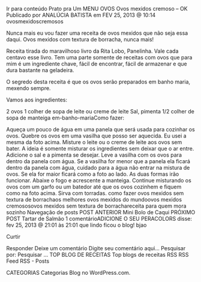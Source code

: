 Ir para conteúdo
Prato pra Um
MENU
OVOS
Ovos mexidos cremoso – OK
Publicado por ANALÚCIA BATISTA em FEV 25, 2013 @ 10:14
ovosmexidoscremosos

Nunca mais eu vou fazer uma receita de ovos mexidos que não seja essa daqui. Ovos mexidos com textura de borracha, nunca mais!

Receita tirada do maravilhoso livro da Rita Lobo, Panelinha. Vale cada centavo esse livro. Tem uma parte somente de receitas com ovos que para mim é um ingrediente chave, fácil de encontrar, fácil de armazenar e que dura bastante na geladeira.

O segredo desta receita é que os ovos serão preparados em banho maria, mexendo sempre.

Vamos aos ingredientes:

2 ovos
1 colher de sopa de leite ou creme de leite
Sal, pimenta
1/2 colher de sopa de manteiga
em-banho-mariaComo fazer:

Aqueça um pouco de água em uma panela que será usada para cozinhar os ovos.
Quebre os ovos em uma vasilha que posso ser aquecida. Eu usei a mesma da foto acima.
Misture o leite ou o creme de leite aos ovos sem bater. A ideia é somente misturar os ingredientes sem deixar que o ar entre. Adicione o sal e a pimenta se desejar.
Leve a vasilha com os ovos para dentro da panela com água. Se a vasilha for menor que a panela ela ficará dentro da panela com água, cuidado para  a água não entrar na mistura de ovos. Se ela for maior ficará como a foto ao lado. As duas formas irão funcionar.
Abaixe o fogo e acrescente a manteiga. Continue misturando os ovos com um garfo ou um batedor até que os ovos cozinhem e fiquem como na foto acima.
Sirva com torradas.
como fazer ovos mexidos sem textura de borrachaos melhores ovos mexidos do mundoovos mexidos cremososovos mexidos sem textura de borrachareceita para quem mora sozinho
Navegação de posts
POST ANTERIOR
Mini Bolo de Caqui
PRÓXIMO POST
Tartar de Salmão
1 comentárioADICIONE O SEU
PERACOLORS disse:
fev 25, 2013 @ 21:01 às 21:01
que lindo ficou o blog!
bjao

Curtir

Responder
Deixe um comentário
Digite seu comentário aqui...
Pesquisar por:
Pesquisar …
TOP BLOG DE RECEITAS
Top blogs de receitas
RSS
RSS Feed RSS - Posts

CATEGORIAS
Categorias
Blog no WordPress.com.
